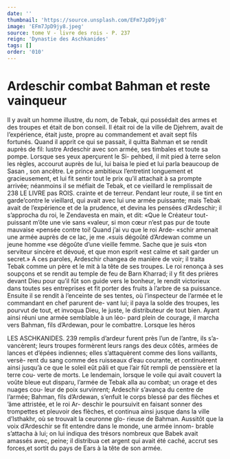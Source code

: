 ```yaml
---
date: ''
thumbnail: 'https://source.unsplash.com/EFm7JpD9jy8'
image: 'EFm7JpD9jy8.jpeg'
source: tome V - livre des rois - P. 237
reign: 'Dynastie des Aschkanides'
tags: []
order: '010'
---
```


# Ardeschir combat Bahman et reste vainqueur

Il y avait un homme illustre, du nom, de Tebak, qui possédait des armes et des troupes et était de bon conseil. Il était roi de la ville de Djehrem, avait de l’expérience, était juste, propre au commandement
et avait sept fils fortunés. Quand il apprit ce qui se passait, il quitta Bahman et se rendit auprès de fil: lustre Ardeschir avec son armée, ses timbales et toute sa pompe. Lorsque ses yeux aperçurent le Si- pehbed, il mit pied à terre selon les règles, accourut auprès de lui, lui baisa le pied et lui parla beaucoup de Sasan , son ancêtre. Le prince ambitieux l’entretint longuement et gracieusement, et lui fit sentir tout le prix qu’il attachait à sa prompte arrivée; néanmoins
il se méfiait de Tebak, et ce vieillard le remplissait de
238 LE LIVRE pas ROIS.
crainte et de terreur. Pendant leur route, il se tint en garde’contre le vieillard, qui avait avec lui une armée puissante; mais Tebak avait de l’expérience et
de la prudence, et devina les pensées d’Ardeschir;
il s’approcha du roi, le Zendavesta en main, et dit: «Que le Créateur tout-puissant m’ôte une vie sans «valeur, si mon cœur n’est pas pur de toute mauvaise «pensée contre toi! Quand j’ai vu que le roi Arde- «schir amenait une armée auprès de ce lac, je me
.«suis dégoûté d’Ardewan comme un jeune homme
«se dégoûte d’une vieille femme. Sache que je suis
«ton serviteur sincère et dévoué, et que mon esprit
«est calme et sait garder un secret.» A ces paroles, Ardeschir changea de manière de voir; il traita Tebak comme un père et le mit à la tête de ses troupes.
Le roi renonça à ses soupçons et se rendit au temple de feu de Barn Kharrad; il y fit des prières devant Dieu pour qu’il fût son guide vers le bonheur,
le rendit victorieux dans toutes ses entreprises et fit porter des fruits à l’arbre de sa puissance. Ensuite il
se rendit à l’enceinte de ses tentes, où l’inspecteur
de l’armée et le commandant en chef parurent de-
vant lui; il paya la solde des troupes, les pourvut de tout, et invoqua Dieu, le juste, le distributeur de tout bien.
Ayant ainsi réuni une armée semblable à un léo-
pard plein de courage, il marcha vers Bahman, fils d’Ardewan, pour le combattre. Lorsque les héros

LES ASCHKANIDES. 239 remplis d’ardeur furent près l’un de l’antre, ils s’a-
vancèrent; leurs troupes formèrent leurs rangs des deux côtés, armées de lances et d’épées indiennes;
elles s’attaquèrent comme des lions vaillants, versè- rent du sang comme des ruisseaux d’eau courante,
et continuèrent ainsi jusqu’à ce que le soleil eût pâli
et que l’air fût rempli de penssière et la terre cou-
verte de morts. Le lendemain, lorsque le voile qui avait couvert la voûte bleue eut disparu, l’armée de
Tebak alla au combat; un orage et des nuages cou- leur de poix survinrent; Ardeschir s’avança du centre
de l’armée; Bahman, fils d’Ardewan, s’enfuit le corps
blessé par des flèches et ’âme attristée, et le roi Ar-
deschir le poursuivit en faisant sonner des trompettes et pleuvoir des flèches, et continua ainsi jusque dans la ville d’Isthakhr, où se trouvait la ceuronne glo- rieuse de Bahman. Aussitôt que la voix d’Ardeschir
se fit entendre dans le monde, une armée innom-
brable s’attacha à lui; on lui indiqua des trésors
nombreux que Babek avait amassés avec, peine; il
distribua cet argent qui avait été caché, accrut ses
forces,et sortit du pays de Ears à la tête de son armée.

